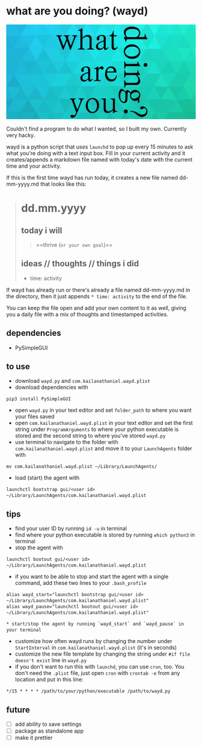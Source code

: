 # what are you doing? (wayd)

![wayd](wayd.png)

Couldn't find a program to do what I wanted, so I built my own. Currently very hacky.

wayd is a python script that uses `launchd` to pop up every 15 minutes to ask what you're doing with a text input box. Fill in your current activity and it creates/appends a markdown file named with today's date with the current time and your activity.

If this is the first time wayd has run today, it creates a new file named dd-mm-yyyy.md that looks like this:

> # dd.mm.yyyy
>## today i will
>>==thrive (`or your own goal`)==
>
>## ideas // thoughts // things i did
>* time: activity

If wayd has already run or there's already a file named dd-mm-yyyy.md in the directory, then it just appends `* time: activity` to the end of the file.

You can keep the file open and add your own content to it as well, giving you a daily file with a mix of thoughts and timestamped activities.

## dependencies
* PySimpleGUI

## to use
* download `wayd.py` and `com.kailanathaniel.wayd.plist`
* download dependencies with
```
pip3 install PySimpleGUI
```
* open `wayd.py` in your text editor and set `folder_path` to where you want your files saved
* open `com.kailanathaniel.wayd.plist` in your text editor and set the first string under `ProgramArguments` to where your python executable is stored and the second string to where you've stored `wayd.py`
* use terminal to navigate to the folder with `com.kailanathaniel.wayd.plist` and move it to your `LaunchAgents` folder with
```
mv com.kailanathaniel.wayd.plist ~/Library/LaunchAgents/
```
* load (start) the agent with
```
launchctl bootstrap gui/<user id> ~/Library/LaunchAgents/com.kailanathaniel.wayd.plist
```

## tips
* find your user ID by running `id -u` in terminal
* find where your python executable is stored by running `which python3` in terminal
* stop the agent with
```
launchctl bootout gui/<user id> ~/Library/LaunchAgents/com.kailanathaniel.wayd.plist
```
* if you want to be able to stop and start the agent with a single command, add these two lines to your `.bash_profile`
```
alias wayd_start="launchctl bootstrap gui/<user id> ~/Library/LaunchAgents/com.kailanathaniel.wayd.plist"
alias wayd_pause="launchctl bootout gui/<user id> ~/Library/LaunchAgents/com.kailanathaniel.wayd.plist"
```
    * start/stop the agent by running `wayd_start` and `wayd_pause` in your terminal

* customize how often wayd runs by changing the number under `StartInterval` in `com.kailanathaniel.wayd.plist` (it's in seconds)
* customize the new file template by changing the string under `#if file doesn't exist` line in `wayd.py`
* if you don't want to run this with `launchd`, you can use `cron`, too. You don't need the `.plist` file, just open `cron` with `crontab -e` from any location and put in this line:

```
*/15 * * * * /path/to/your/python/executable /path/to/wayd.py
```


## future
* [ ] add ability to save settings
* [ ] package as standalone app
* [ ] make it prettier
